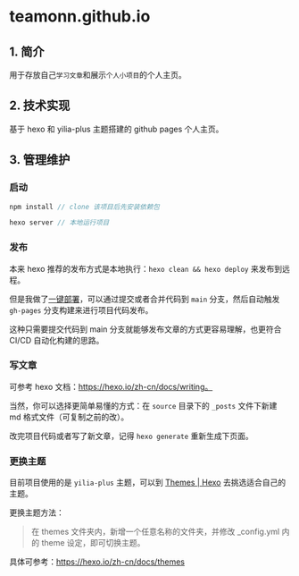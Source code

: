 # teamonn.github.io

## 1. 简介

用于存放自己`学习文章`和展示`个人小项目`的个人主页。

## 2. 技术实现

基于 hexo 和 yilia-plus 主题搭建的 github pages 个人主页。

## 3. 管理维护
### 启动

``` js
npm install // clone 该项目后先安装依赖包

hexo server // 本地运行项目
```

### 发布

本来 hexo 推荐的发布方式是本地执行：`hexo clean && hexo deploy` 来发布到远程。

但是我做了[一键部署](https://hexo.io/zh-cn/docs/github-pages)，可以通过提交或者合并代码到 `main` 分支，然后自动触发 `gh-pages` 分支构建来进行项目代码发布。

这种只需要提交代码到 main 分支就能够发布文章的方式更容易理解，也更符合 CI/CD 自动化构建的思路。

### 写文章

可参考 hexo 文档：https://hexo.io/zh-cn/docs/writing。

当然，你可以选择更简单易懂的方式：在 `source` 目录下的 `_posts` 文件下新建 md 格式文件（可复制之前的改）。

改完项目代码或者写了新文章，记得 `hexo generate` 重新生成下页面。

### 更换主题

目前项目使用的是 `yilia-plus` 主题，可以到 [Themes \| Hexo](https://hexo.io/themes/) 去挑选适合自己的主题。

更换主题方法：
> 在 themes 文件夹内，新增一个任意名称的文件夹，并修改 _config.yml 内的 theme 设定，即可切换主题。

具体可参考：https://hexo.io/zh-cn/docs/themes
